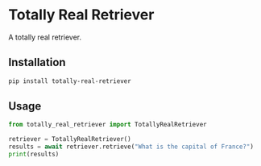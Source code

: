# Totally Real Retriever

A totally real retriever.

## Installation

```bash
pip install totally-real-retriever
```

## Usage

```python
from totally_real_retriever import TotallyRealRetriever

retriever = TotallyRealRetriever()
results = await retriever.retrieve("What is the capital of France?")
print(results)
```
